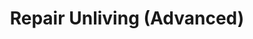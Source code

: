 ---
title: "Repair Unliving (Advanced)"
canonical: "skill/repair-unliving-advanced"
canonical_title: "Vampire Loresheet"
lists:
    - vampire-loresheet
tier: 2
min_type: "vampire-x/all"
osp_cost: 20
prerequisites: ["None"]
---